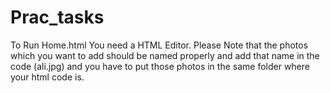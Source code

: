 # Prac_tasks

To Run Home.html 
You need a HTML Editor.
Please Note that the photos which you want to add should be named properly and add that name in the code (ali.jpg) and you have to
put those photos in the same folder where your html code is.

